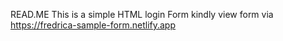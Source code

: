 READ.ME
This is a simple HTML login Form
kindly view form via https://fredrica-sample-form.netlify.app
